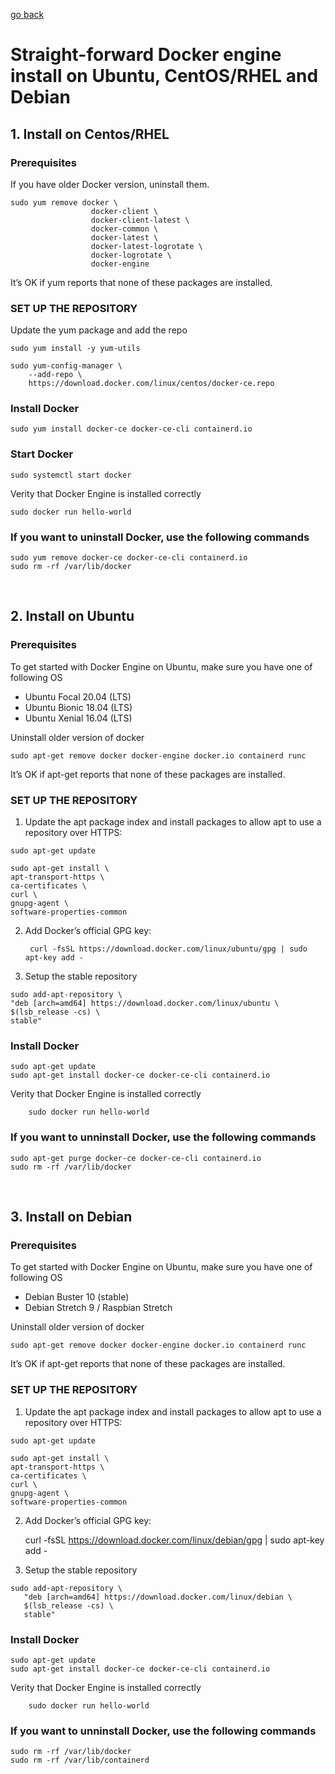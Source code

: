    <!-- Copyright 2020 SJULTRA, inc.

   Licensed under the Apache License, Version 2.0 (the "License");
   you may not use this file except in compliance with the License.
   You may obtain a copy of the License at

       http://www.apache.org/licenses/LICENSE-2.0

   Unless required by applicable law or agreed to in writing, software
   distributed under the License is distributed on an "AS IS" BASIS,
   WITHOUT WARRANTIES OR CONDITIONS OF ANY KIND, either express or implied.
   See the License for the specific language governing permissions and
   limitations under the License. -->
   
[go back](../Getting-Started)

# Straight-forward Docker engine install on Ubuntu, CentOS/RHEL and Debian

## 1. Install on Centos/RHEL

### Prerequisites

If you have older Docker version, uninstall them.

```
sudo yum remove docker \
                  docker-client \
                  docker-client-latest \
                  docker-common \
                  docker-latest \
                  docker-latest-logrotate \
                  docker-logrotate \
                  docker-engine
```

It’s OK if yum reports that none of these packages are installed.


### SET UP THE REPOSITORY

Update the yum package and add the repo

```
sudo yum install -y yum-utils

sudo yum-config-manager \
    --add-repo \
    https://download.docker.com/linux/centos/docker-ce.repo
```

### Install Docker 

	sudo yum install docker-ce docker-ce-cli containerd.io

###  Start Docker

	sudo systemctl start docker

Verity that Docker Engine is installed correctly

	sudo docker run hello-world


### If you want to uninstall Docker, use the following commands

```
sudo yum remove docker-ce docker-ce-cli containerd.io
sudo rm -rf /var/lib/docker
```
<br>

## 2. Install on Ubuntu

### Prerequisites

To get started with Docker Engine on Ubuntu, make sure you have one of following OS

- Ubuntu Focal 20.04 (LTS)
- Ubuntu Bionic 18.04 (LTS)
- Ubuntu Xenial 16.04 (LTS)

Uninstall older version of docker

	sudo apt-get remove docker docker-engine docker.io containerd runc


It’s OK if apt-get reports that none of these packages are installed.


### SET UP THE REPOSITORY

1. Update the apt package index and install packages to allow apt to use a repository over HTTPS:

```
sudo apt-get update

sudo apt-get install \
apt-transport-https \
ca-certificates \
curl \
gnupg-agent \
software-properties-common
```

2. Add Docker’s official GPG key:

        curl -fsSL https://download.docker.com/linux/ubuntu/gpg | sudo apt-key add -

3. Setup the stable repository

```
sudo add-apt-repository \
"deb [arch=amd64] https://download.docker.com/linux/ubuntu \
$(lsb_release -cs) \
stable"
```

### Install Docker 

```
sudo apt-get update
sudo apt-get install docker-ce docker-ce-cli containerd.io
```

Verity that Docker Engine is installed correctly

        sudo docker run hello-world


### If you want to unninstall Docker, use the following commands

```
sudo apt-get purge docker-ce docker-ce-cli containerd.io
sudo rm -rf /var/lib/docker
```

<br>

## 3. Install on Debian

### Prerequisites

To get started with Docker Engine on Ubuntu, make sure you have one of following OS

- Debian Buster 10 (stable)
- Debian Stretch 9 / Raspbian Stretch

Uninstall older version of docker

	sudo apt-get remove docker docker-engine docker.io containerd runc

It’s OK if apt-get reports that none of these packages are installed.


### SET UP THE REPOSITORY

1. Update the apt package index and install packages to allow apt to use a repository over HTTPS:

```
sudo apt-get update

sudo apt-get install \
apt-transport-https \
ca-certificates \
curl \
gnupg-agent \
software-properties-common
```

2. Add Docker’s official GPG key:

	curl -fsSL https://download.docker.com/linux/debian/gpg | sudo apt-key add -

3. Setup the stable repository

```
sudo add-apt-repository \
   "deb [arch=amd64] https://download.docker.com/linux/debian \
   $(lsb_release -cs) \
   stable"
```

### Install Docker 

```
sudo apt-get update
sudo apt-get install docker-ce docker-ce-cli containerd.io
```

Verity that Docker Engine is installed correctly

        sudo docker run hello-world


### If you want to unninstall Docker, use the following commands

```
sudo rm -rf /var/lib/docker
sudo rm -rf /var/lib/containerd
```

